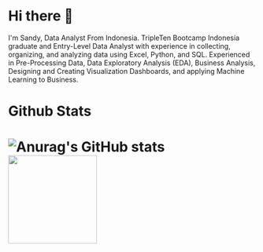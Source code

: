 <!-- ![CWS-full](https://user-images.githubusercontent.com/35327992/129471012-4400e56b-eda0-4143-971a-7b3214c0efc0.png) -->


<h1><b>Hi there</b> 👋 </h1>

I'm Sandy, Data Analyst From Indonesia. 
TripleTen Bootcamp Indonesia graduate and Entry-Level Data Analyst with experience in collecting, organizing, and analyzing data using Excel, Python, and SQL. Experienced in Pre-Processing Data, Data Exploratory Analysis (EDA), Business Analysis, Designing and Creating Visualization Dashboards, and applying Machine Learning to Business.

<h1><b>Github Stats</b><h1>

![Anurag's GitHub stats](https://github-readme-stats.vercel.app/api?username=sandys-ss&count_private=true)
<img height="180em" src="https://github-readme-stats-eight-theta.vercel.app/api/top-langs/?username=sandys-ss&layout=compact&langs_count=8"/>


